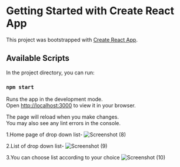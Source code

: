 # Getting Started with Create React App

This project was bootstrapped with [Create React App](https://github.com/facebook/create-react-app).

## Available Scripts

In the project directory, you can run:

### `npm start`

Runs the app in the development mode.\
Open [http://localhost:3000](http://localhost:3000) to view it in your browser.

The page will reload when you make changes.\
You may also see any lint errors in the console.

1.Home page of drop down list-
![Screenshot (8)](https://github.com/Aradhyapw/Drop-Down/assets/132876720/309e2ae6-610f-4ea5-8921-b4f070cead52)

2.List of drop down list-
![Screenshot (9)](https://github.com/Aradhyapw/Drop-Down/assets/132876720/344eb7bf-e48f-4d3a-93ef-58fb795cb309)

3.You can choose list according to your choice
![Screenshot (10)](https://github.com/Aradhyapw/Drop-Down/assets/132876720/4e4da85b-4236-49d2-b6c3-899638844a64)
